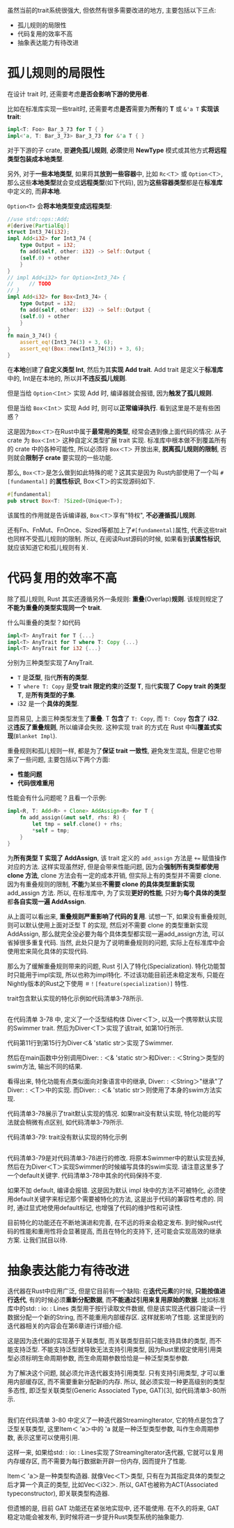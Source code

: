 
虽然当前的trait系统很强大, 但依然有很多需要改进的地方, 主要包括以下三点:

* 孤儿规则的局限性
* 代码复用的效率不高
* 抽象表达能力有待改进

# 孤儿规则的局限性

在设计 trait 时, 还需要考虑**是否会影响下游的使用者**. 

比如在标准库实现一些trait时, 还需要考虑**是否**需要为**所有**的 **T** 或 `&'a T` **实现该 trait**:

```rust
impl<T: Foo> Bar_3_73 for T { }
impl<'a, T: Bar_3_73> Bar_3_73 for &'a T { }
```

对于下游的子 crate, 要**避免孤儿规则**, **必须**使用 **NewType** 模式或其他方式**将远程类型包装成本地类型**.

另外, 对于**一些本地类型**, 如果将其**放到一些容器**中, 比如 `Rc＜T＞` 或 `Option＜T＞`, 那么这些**本地类型**就会变成**远程类型**(如下代码), 因为**这些容器类型**都是在**标准库**中定义的, 而**非本地**. 

`Option<T>` 会**将本地类型变成远程类型**:

```rust
//use std::ops::Add;
#[derive(PartialEq)]
struct Int3_74(i32);
impl Add<i32> for Int3_74 {
    type Output = i32;
    fn add(self, other: i32) -> Self::Output {
	(self.0) + other
    }
}
// impl Add<i32> for Option<Int3_74> {
//     // TODO
// }
impl Add<i32> for Box<Int3_74> {
    type Output = i32;
    fn add(self, other: i32) -> Self::Output {
	(self.0) + other
    }
}
fn main_3_74() {
	assert_eq!(Int3_74(3) + 3, 6);
	assert_eq!(Box::new(Int3_74(3)) + 3, 6);
}
```

在**本地**创建了**自定义类型 Int**, 然后为其**实现 Add trait**. Add trait 是定义于**标准库**中的, Int是在本地的, 所以并**不违反孤儿规则**. 

但是当给 `Option＜Int＞` 实现 Add 时, 编译器就会报错, 因为**触发了孤儿规则**. 

但是当给 `Box＜Int＞` 实现 Add 时, 则可以**正常编译执行**. 看到这里是不是有些困惑？

这是因为`Box＜T＞`在Rust中属于**最常用的类型**, 经常会遇到像上面代码的情况: 从子 crate 为 `Box＜Int＞` 这种自定义类型扩展 trait 实现. 标准库中根本做不到覆盖所有的 crate 中的各种可能性, 所以必须将 `Box＜T＞` 开放出来, **脱离孤儿规则的限制**, 否则就会**限制子 crate** 要实现的一些功能. 

那么, `Box＜T＞`是怎么做到如此特殊的呢？这其实是因为 Rust内部使用了一个叫 `#[fundamental]` 的**属性标识**, Box＜T＞的实现源码如下. 

```rust
#[fundamental]
pub struct Box<T: ?Sized>(Unique<T>);
```

该属性的作用就是告诉编译器, `Box＜T＞`享有"特权", **不必遵循孤儿规则**. 

还有Fn、FnMut、FnOnce、Sized等都加上了`#[fundamental]`属性, 代表这些trait也同样不受孤儿规则的限制. 所以, 在阅读Rust源码的时候, 如果看到**该属性标识**, 就应该知道它和孤儿规则有关. 

# 代码复用的效率不高

除了孤儿规则, Rust 其实还遵循另外一条规则: **重叠**(Overlap)**规则**. 该规则规定了**不能为重叠的类型实现同一个 trait**. 

什么叫重叠的类型？如代码

```rust
impl<T> AnyTrait for T {...}
impl<T> AnyTrait for T where T: Copy {...}
impl<T> AnyTrait for i32 {...}
```

分别为三种类型实现了AnyTrait. 

* `T` 是**泛型**, 指代**所有的类型**. 
* `T where T: Copy` 是**受 trait 限定约束**的**泛型 T**, 指代**实现了 Copy trait 的类型 T**, 是**所有类型的子集**. 
* i32 是一个**具体的类型**. 

显而易见, 上面三种类型发生了**重叠**. T **包含**了 `T: Copy`, 而 `T: Copy` **包含**了 **i32**. 这**违反了重叠规则**, 所以编译会失败. 这种实现 trait 的方式在 Rust 中叫**覆盖式实现**(`Blanket Impl`). 

重叠规则和孤儿规则一样, 都是为了**保证 trait 一致性**, 避免发生混乱, 但是它也带来了一些问题, 主要包括以下两个方面:

* **性能问题**
* **代码很难重用**

性能会有什么问题呢？且看一个示例:

```rust
impl<R, T: Add<R> + Clone> AddAssign<R> for T {
	fn add_assign(&mut self, rhs: R) {
	    let tmp = self.clone() + rhs;
	    *self = tmp;
	}
}
```

为**所有类型 T 实现了 AddAssign**, 该 trait 定义的 `add_assign` 方法是 `+=` 赋值操作对应的方法. 这样实现虽然好, 但是会带来性能问题, 因为会**强制所有类型都使用 clone 方法**, clone 方法会有一定的成本开销, 但实际上有的类型并不需要 clone. 因为有重叠规则的限制, **不能**为某些**不需要 clone 的具体类型重新实现** add_assign 方法. 所以, 在标准库中, 为了实现**更好的性能**, 只好为**每个具体的类型**都**各自实现一遍 AddAssign**. 

从上面可以看出来, **重叠规则严重影响了代码的复用**. 试想一下, 如果没有重叠规则, 则可以默认使用上面对泛型 T 的实现, 然后对不需要 clone 的类型重新实现AddAssign, 那么就完全没必要为每个具体类型都实现一遍add_assign方法, 可以省掉很多重复代码. 当然, 此处只是为了说明重叠规则的问题, 实际上在标准库中会使用宏来简化具体的实现代码. 

那么为了缓解重叠规则带来的问题, Rust 引入了特化(Specialization). 特化功能暂时只能用于impl实现, 所以也称为impl特化. 不过该功能目前还未稳定发布, 只能在Nightly版本的Rust之下使用 `＃！[feature(specialization)]` 特性. 

trait包含默认实现的特化示例如代码清单3-78所示. 

```rust

```

在代码清单 3-78 中, 定义了一个泛型结构体 Diver＜T＞, 以及一个携带默认实现的Swimmer trait. 然后为Diver＜T＞实现了该trait, 如第10行所示. 

代码第11行到第15行为Diver＜& 'static str＞实现了Swimmer. 

然后在main函数中分别调用Diver: : ＜& 'static str＞和Diver: : ＜String＞类型的swim方法, 输出不同的结果. 

看得出来, 特化功能有点类似面向对象语言中的继承, Diver: : ＜String＞"继承"了Diver: : ＜T＞中的实现. 而Diver: : ＜& 'static str＞则使用了本身的swim方法实现. 

代码清单3-78展示了trait默认实现的情况. 如果trait没有默认实现, 特化功能的写法就会稍微有点区别, 如代码清单3-79所示. 

代码清单3-79: trait没有默认实现的特化示例

```rust

```

代码清单3-79是对代码清单3-78进行的修改. 将原本Swimmer中的默认实现去掉, 然后在为Diver＜T＞实现Swimmer的时候编写具体的swim实现. 请注意这里多了一个default关键字. 代码清单3-78中其余的代码保持不变. 

如果不加 default, 编译会报错. 这是因为默认 impl 块中的方法不可被特化, 必须使用default关键字来标记那个需要被特化的方法, 这是出于代码的兼容性考虑的. 同时, 通过显式地使用default标记, 也增强了代码的维护性和可读性. 

目前特化的功能还在不断地演进和完善, 在不远的将来会稳定发布. 到时候Rust代码的性能和重用性将会显著提高, 而且在特化的支持下, 还可能会实现高效的继承方案. 让我们拭目以待. 

# 抽象表达能力有待改进

迭代器在Rust中应用广泛, 但是它目前有一个缺陷: 在**迭代元素**的时候, **只能按值进行迭代**, 有的时候必须**重新分配数据**, 而**不能通过引用来复用原始的数据**. 比如标准库中的std: : io: : Lines 类型用于按行读取文件数据, 但是该实现迭代器只能读一行数据分配一个新的String, 而不能重用内部缓存区. 这样就影响了性能. 这里提到的迭代器相关的内容会在第6章进行详细介绍. 

这是因为迭代器的实现基于关联类型, 而关联类型目前只能支持具体的类型, 而不能支持泛型. 不能支持泛型就导致无法支持引用类型, 因为Rust里规定使用引用类型必须标明生命周期参数, 而生命周期参数恰恰是一种泛型类型参数. 

为了解决这个问题, 就必须允许迭代器支持引用类型. 只有支持引用类型, 才可以重用内部缓存区, 而不需要重新分配新的内存. 所以, 就必须实现一种更高级别的类型多态性, 即泛型关联类型(Generic Associated Type, GAT)[3], 如代码清单3-80所示. 

```

```


我们在代码清单 3-80 中定义了一种迭代器StreamingIterator, 它的特点是包含了泛型关联类型, 这里Item＜ 'a＞中的 'a 就是一种泛型类型参数, 叫作生命周期参数, 表示这里可以使用引用. 

这样一来, 如果给std: : io: : Lines实现了StreamingIterator迭代器, 它就可以复用内存缓存区, 而不需要为每行数据新开辟一份内存, 因而提升了性能. 

Item＜ 'a＞是一种类型构造器. 就像Vec＜T＞类型, 只有在为其指定具体的类型之后才算一个真正的类型, 比如Vec＜i32＞. 所以, GAT也被称为ACT(Associated typeconstructor), 即关联类型构造器. 

但遗憾的是, 目前 GAT 功能还在紧张地实现中, 还不能使用. 在不久的将来, GAT 稳定功能会被发布, 到时候将进一步提升Rust类型系统的抽象能力. 
